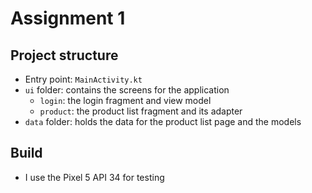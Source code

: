 # Assignment 1

## Project structure
- Entry point: `MainActivity.kt`
- `ui` folder: contains the screens for the application
  - `login`: the login fragment and view model
  - `product`: the product list fragment and its adapter
- `data` folder: holds the data for the product list page and the models

## Build
- I use the Pixel 5 API 34 for testing